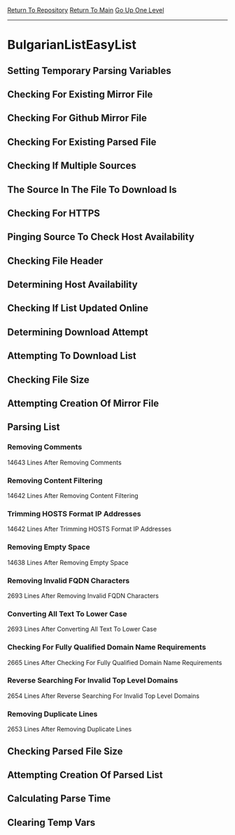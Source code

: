 [Return To Repository](https://github.com/deathbybandaid/piholeparser/)
[Return To Main](https://github.com/deathbybandaid/piholeparser/blob/master/RecentRunLogs/Mainlog.md)
[Go Up One Level](https://github.com/deathbybandaid/piholeparser/blob/master/RecentRunLogs/TopLevelScripts/30-Processing-External-Blacklists.md)
____________________________________
# BulgarianListEasyList
## Setting Temporary Parsing Variables
## Checking For Existing Mirror File
## Checking For Github Mirror File
## Checking For Existing Parsed File
## Checking If Multiple Sources
## The Source In The File To Download Is
## Checking For HTTPS
## Pinging Source To Check Host Availability
## Checking File Header
## Determining Host Availability
## Checking If List Updated Online
## Determining Download Attempt
## Attempting To Download List
## Checking File Size
## Attempting Creation Of Mirror File
## Parsing List
### Removing Comments
14643 Lines After Removing Comments
### Removing Content Filtering
14642 Lines After Removing Content Filtering
### Trimming HOSTS Format IP Addresses
14642 Lines After Trimming HOSTS Format IP Addresses
### Removing Empty Space
14638 Lines After Removing Empty Space
### Removing Invalid FQDN Characters
2693 Lines After Removing Invalid FQDN Characters
### Converting All Text To Lower Case
2693 Lines After Converting All Text To Lower Case
### Checking For Fully Qualified Domain Name Requirements
2665 Lines After Checking For Fully Qualified Domain Name Requirements
### Reverse Searching For Invalid Top Level Domains
2654 Lines After Reverse Searching For Invalid Top Level Domains
### Removing Duplicate Lines
2653 Lines After Removing Duplicate Lines
## Checking Parsed File Size
## Attempting Creation Of Parsed List
## Calculating Parse Time
## Clearing Temp Vars
